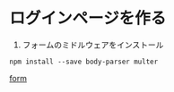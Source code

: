 # ログインページを作る
1. フォームのミドルウェアをインストール
```
npm install --save body-parser multer
```
[form](https://www.tutorialspoint.com/expressjs/expressjs_form_data.htm)